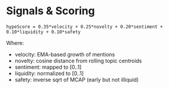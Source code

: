 # Signals & Scoring

`hypeScore = 0.35*velocity + 0.25*novelty + 0.20*sentiment + 0.10*liquidity + 0.10*safety`

Where:
- velocity: EMA-based growth of mentions
- novelty: cosine distance from rolling topic centroids
- sentiment: mapped to [0..1]
- liquidity: normalized to [0..1]
- safety: inverse sqrt of MCAP (early but not illiquid)
